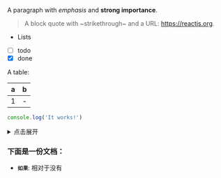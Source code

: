A paragraph with _emphasis_ and **strong importance**.

> A block quote with ~strikethrough~ and a URL: https://reactjs.org.

- Lists
- [ ] todo
- [x] done

A table:

| a   | b   |
| --- | --- |
| 1   | -   |

```js
console.log('It works!')
```

<details>
  <summary>点击展开</summary>

```js
hooks
```

</details>

### 下面是一份文档：

- **`如果`**: 相对于没有
